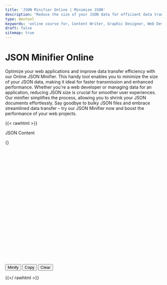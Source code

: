 ```yaml
---
title: 'JSON Minifier Online | Minimize JSON'
description: "Reduce the size of your JSON data for efficient data transfer with our Online JSON Minifier. Streamline web applications and enhance performance."
type: devtool
keywords: 'online course for, Content Writer, Graphic Designer, Web Developer, Software Engineer, Frontend Developer graphic designer, UI designer, digital marketing'
draft: false
sitemap: true
---
```


# JSON Minifier Online

Optimize your web applications and improve data transfer efficiency with our Online JSON Minifier. This handy tool enables you to minimize the size of your JSON data, making it ideal for faster transmission and enhanced performance. Whether you're a web developer or managing data for an application, reducing JSON size is crucial for smoother user experiences. Our minifier simplifies the process, allowing you to shrink your JSON documents effortlessly. Say goodbye to bulky JSON files and embrace streamlined data transfer – try our JSON Minifier now and boost the performance of your web projects.


{{< rawhtml >}}
<form>

<label for="json">JSON Content</label>
<div id="editor" style="width:100%;height:400px;">{}</div>



<input class="btn button button--primary button--small button--dange" type='button' id='format' value='Minify'>
<input class="btn button button--primary button--small button--dange" type="button" id="copy" value="Copy">
<input class="btn button button--primary button--small button--danger" type='button' id='clear' value='Clear'>

</form>

<script>
    setTimeout(() => {
	$( function() {
        $( "#format").click(
			function() {
				var content = getValue();
				try {
					setValue( vkbeautify.jsonmin( content ) );
				} catch( err ) {
					alert( "Your document is invalid" );
				}
			}
		);
		$( "#clear" ).click(
			function() {
				setValue( "{}" );
			}
		);
	});
}, "5000");
</script>
{{</ rawhtml >}}